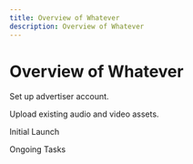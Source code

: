 ```yaml
---
title: Overview of Whatever
description: Overview of Whatever
---
```

# Overview of Whatever

Set up advertiser account.

Upload existing audio and video assets.

Initial Launch

Ongoing Tasks

<!--
* [Campaign Set-Up](execution/campaign-setup.md)
* [Placement Set-Up](execution/placement-setup.md)
* [Ad Set-Up](execution/ad-unit-setup.md)
* Apply Block List
* [Creating a Conversion Pixel](execution/placement-setup/conversions/conversion-pixel-setup.md)
* [Creating a Custom Segment for retargeting](planning/targeting/retargeting/retargeting-pixel-setup.md)
* Doublecheck your execution with our [Launch Check-List](execution/launch-checklist.md)
-->
